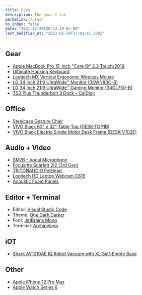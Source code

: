 ```yaml
---
title: Uses
description: The gear I use
permalink: /uses/
no_index: false
date: "2021-12-20T20:43:39-07:00"
last_modified_at: "2022-01-29T17:01:41.388Z"
---
```


## Gear

- [Apple MacBook Pro 15-Inch "Core i9" 2.3 Touch/2019](https://everymac.com/systems/apple/macbook_pro/specs/macbook-pro-core-i9-2.3-eight-core-15-mid-2019-touch-bar-specs.html)
- [Ultimate Hacking Keyboard](https://ultimatehackingkeyboard.com/)
- [Logitech MX Vertical Ergonomic Wireless Mouse](https://www.logitech.com/en-us/products/mice/mx-vertical-ergonomic-mouse.910-005447.html)
- [LG 34 Inch 21:9 UltraWide™ Monitor (34WN80C-B)](https://www.lg.com/us/monitors/lg-34wn80c-b-ultrawide-monitor)
- [LG 34 Inch 21:9 UltraWide™ Gaming Monitor (34GL750-B)](https://www.lg.com/us/monitors/lg-34gl750-b-ultrawide-monitor)
- [TS3 Plus Thunderbolt 3 Dock – CalDigit](https://www.caldigit.com/ts3-plus/)

## Office

- [Steelcase Gesture Chair](https://www.steelcase.com/products/office-chairs/gesture/)
- [VIVO Black 63" x 32" Table Top (DESK-TOP1B)](https://vivo-us.com/products/desk-top1b?_pos=1&_sid=64730e2ad&_ss=r)
- [VIVO Black Electric Single Motor Desk Frame (DESK-V102E)](https://vivo-us.com/products/desk-v102e?_pos=1&_sid=4ff0d9129&_ss=r)

## Audio + Video

- [SM7B - Vocal Microphone](https://www.shure.com/en-US/products/microphones/sm7b)
- [Focusrite Scarlett 2i2 (3rd Gen)](https://focusrite.com/en/usb-audio-interface/scarlett/scarlett-2i2)
- [TRITONAUDIO FetHead](https://www.tritonaudio.com/fethead)
- [Logitech HD Laptop Webcam C615](https://www.amazon.com/Logitech-Laptop-Webcam-Design-360-Degree/dp/B004YW7WCY)
- [Acoustic Foam Panels](https://www.amazon.com/gp/product/B07R6NHD6K/ref=ppx_yo_dt_b_asin_title_o00_s00?ie=UTF8&psc=1)

## Editor + Terminal

- Editor: [Visual Studio Code](https://code.visualstudio.com/)
- Theme: [One Dark Darker](https://marketplace.visualstudio.com/items?itemName=JoelCrosby.one-dark-darker)
- Font: [JetBrains Mono](https://www.jetbrains.com/lp/mono/)
- Terminal: [Archipelago](https://archipelago.dev/)

## iOT

- [Shark AV1010AE IQ Robot Vacuum with XL Self-Empty Base](https://www.amazon.com/gp/product/B08DLRYHKY/ref=ppx_yo_dt_b_asin_title_o00_s00?ie=UTF8&psc=1)

## Other

- [Apple iPhone 12 Pro Max](https://www.apple.com/iphone-12-pro/)
- [Apple Watch Series 6](https://www.apple.com/apple-watch-series-6/)
